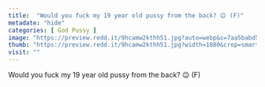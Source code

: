 ```yaml
---
title:  "Would you fuck my 19 year old pussy from the back? 😉 (F)"
metadate: "hide"
categories: [ God Pussy ]
image: "https://preview.redd.it/9hcamw2kthh51.jpg?auto=webp&s=7aa5babd50c70f505ac95021275fcc06a650594a"
thumb: "https://preview.redd.it/9hcamw2kthh51.jpg?width=1080&crop=smart&auto=webp&s=2ceeaffb1c32687f9051d4fa15726895eac850be"
visit: ""
---
```

Would you fuck my 19 year old pussy from the back? 😉 (F)
